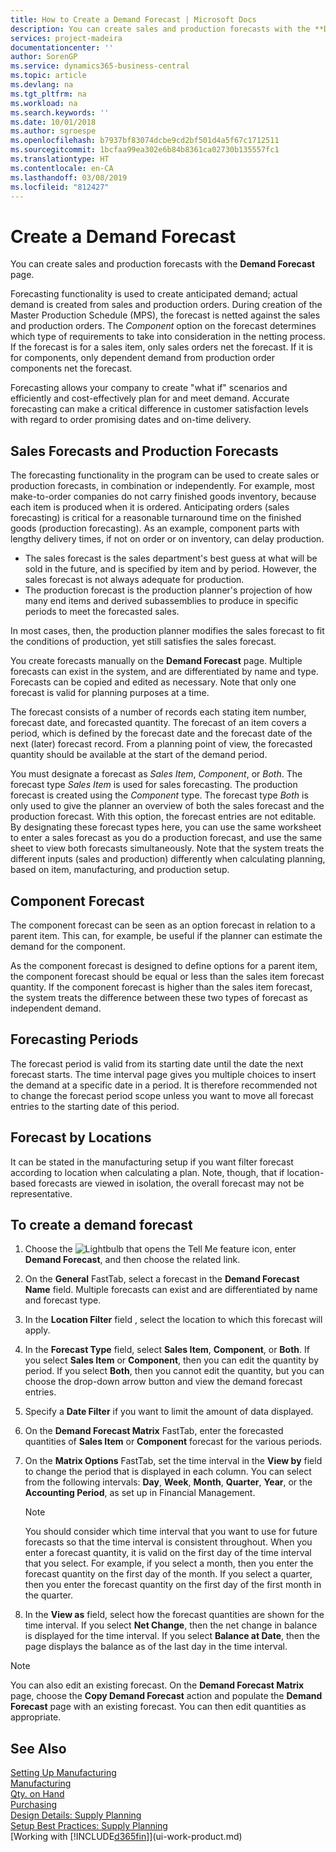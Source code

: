 ```yaml
---
title: How to Create a Demand Forecast | Microsoft Docs
description: You can create sales and production forecasts with the **Demand Forecast** page.
services: project-madeira
documentationcenter: ''
author: SorenGP
ms.service: dynamics365-business-central
ms.topic: article
ms.devlang: na
ms.tgt_pltfrm: na
ms.workload: na
ms.search.keywords: ''
ms.date: 10/01/2018
ms.author: sgroespe
ms.openlocfilehash: b7937bf83074dcbe9cd2bf501d4a5f67c1712511
ms.sourcegitcommit: 1bcfaa99ea302e6b84b8361ca02730b135557fc1
ms.translationtype: HT
ms.contentlocale: en-CA
ms.lasthandoff: 03/08/2019
ms.locfileid: "812427"
---
```

# <a name="create-a-demand-forecast"></a>Create a Demand Forecast
You can create sales and production forecasts with the **Demand Forecast** page.  

Forecasting functionality is used to create anticipated demand; actual demand is created from sales and production orders. During creation of the Master Production Schedule (MPS), the forecast is netted against the sales and production orders. The *Component* option on the forecast determines which type of requirements to take into consideration in the netting process. If the forecast is for a sales item, only sales orders net the forecast. If it is for components, only dependent demand from production order components net the forecast.  

Forecasting allows your company to create "what if" scenarios and efficiently and cost-effectively plan for and meet demand. Accurate forecasting can make a critical difference in customer satisfaction levels with regard to order promising dates and on-time delivery.  

## <a name="sales-forecasts-and-production-forecasts"></a>Sales Forecasts and Production Forecasts  
The forecasting functionality in the program can be used to create sales or production forecasts, in combination or independently. For example, most make-to-order companies do not carry finished goods inventory, because each item is produced when it is ordered. Anticipating orders (sales forecasting) is critical for a reasonable turnaround time on the finished goods (production forecasting). As an example, component parts with lengthy delivery times, if not on order or on inventory, can delay production.  

-   The sales forecast is the sales department's best guess at what will be sold in the future, and is specified by item and by period. However, the sales forecast is not always adequate for production.  
-   The production forecast is the production planner's projection of how many end items and derived subassemblies to produce in specific periods to meet the forecasted sales.  

In most cases, then, the production planner modifies the sales forecast to fit the conditions of production, yet still satisfies the sales forecast.  

You create forecasts manually on the **Demand Forecast** page. Multiple forecasts can exist in the system, and are differentiated by name and type. Forecasts can be copied and edited as necessary. Note that only one forecast is valid for planning purposes at a time.  

The forecast consists of a number of records each stating item number, forecast date, and forecasted quantity. The forecast of an item covers a period, which is defined by the forecast date and the forecast date of the next (later) forecast record. From a planning point of view, the forecasted quantity should be available at the start of the demand period.  

You must designate a forecast as *Sales Item*, *Component*, or *Both*. The forecast type *Sales Item* is used for sales forecasting. The production forecast is created using the *Component* type. The forecast type *Both* is only used to give the planner an overview of both the sales forecast and the production forecast. With this option, the forecast entries are not editable. By designating these forecast types here, you can use the same worksheet to enter a sales forecast as you do a production forecast, and use the same sheet to view both forecasts simultaneously. Note that the system treats the different inputs (sales and production) differently when calculating planning, based on item, manufacturing, and production setup.  

## <a name="component-forecast"></a>Component Forecast  
The component forecast can be seen as an option forecast in relation to a parent item. This can, for example, be useful if the planner can estimate the demand for the component.  

As the component forecast is designed to define options for a parent item, the component forecast should be equal or less than the sales item forecast quantity. If the component forecast is higher than the sales item forecast, the system treats the difference between these two types of forecast as independent demand.  

## <a name="forecasting-periods"></a>Forecasting Periods  
 The forecast period is valid from its starting date until the date the next forecast starts. The time interval page gives you multiple choices to insert the demand at a specific date in a period. It is therefore recommended not to change the forecast period scope unless you want to move all forecast entries to the starting date of this period.  

## <a name="forecast-by-locations"></a>Forecast by Locations  
It can be stated in the manufacturing setup if you want filter forecast according to location when calculating a plan. Note, though, that if location-based forecasts are viewed in isolation, the overall forecast may not be representative.

## <a name="to-create-a-demand-forecast"></a>To create a demand forecast

1.  Choose the ![Lightbulb that opens the Tell Me feature](media/ui-search/search_small.png "Tell me what you want to do") icon, enter **Demand Forecast**, and then choose the related link.  
2.  On the **General** FastTab, select a forecast in the **Demand Forecast Name** field. Multiple forecasts can exist and are differentiated by name and forecast type.  
3.  In the **Location Filter** field , select the location to which this forecast will apply.  
4.  In the **Forecast Type** field, select **Sales Item**,  **Component**, or **Both**. If you select **Sales Item** or **Component**, then you can edit the quantity by period. If you select **Both**, then you cannot edit the quantity, but you can choose the drop-down arrow button and view the demand forecast entries.  
5.  Specify a **Date Filter** if you want to limit the amount of data displayed.  
6.  On the **Demand Forecast Matrix** FastTab, enter the forecasted quantities of **Sales Item** or **Component** forecast for the various periods.  
7.  On the **Matrix Options** FastTab, set the time interval in the **View by** field to change the period that is displayed in each column. You can select from the following intervals: **Day**, **Week**, **Month**, **Quarter**, **Year**, or the **Accounting Period**, as set up in Financial Management.  

    > [!NOTE]  
    >  You should consider which time interval that you want to use for future forecasts so that the time interval is consistent throughout. When you enter a forecast quantity, it is valid on the first day of the time interval that you select. For example, if you select a month, then you enter the forecast quantity on the first day of the month. If you select a quarter, then you enter the forecast quantity on the first day of the first month in the quarter.  

8.  In the **View as** field, select how the forecast quantities are shown for the time interval. If you select **Net Change**, then the net change in balance is displayed for the time interval. If you select **Balance at Date**, then the page displays the balance as of the last day in the time interval.  

> [!NOTE]  
>  You can also edit an existing forecast. On the **Demand Forecast Matrix** page, choose the **Copy Demand Forecast** action and populate the **Demand Forecast** page with an existing forecast. You can then edit quantities as appropriate.  

## <a name="see-also"></a>See Also  
[Setting Up Manufacturing](production-configure-production-processes.md)  
[Manufacturing](production-manage-manufacturing.md)    
[Qty. on Hand](inventory-manage-inventory.md)  
[Purchasing](purchasing-manage-purchasing.md)  
[Design Details: Supply Planning](design-details-supply-planning.md)   
[Setup Best Practices: Supply Planning](setup-best-practices-supply-planning.md)  
[Working with [!INCLUDE[d365fin](includes/d365fin_md.md)]](ui-work-product.md)
